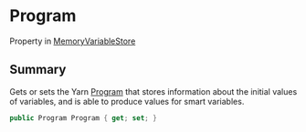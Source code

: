 # Program

Property in [MemoryVariableStore](yarn.memoryvariablestore.md)

## Summary

Gets or sets the Yarn [Program](yarn.ivariableaccess.program.md) that stores information about the initial values of variables, and is able to produce values for smart variables.

```csharp
public Program Program { get; set; }
```

